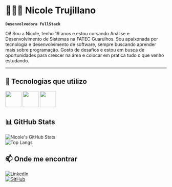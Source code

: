 # 👩🏻‍💻 Nicole Trujillano

**`Desenvolvedora FullStack`**

Oi! Sou a Nicole, tenho 19 anos e estou cursando Análise e Desenvolvimento de Sistemas na FATEC Guarulhos. Sou apaixonada por tecnologia e desenvolvimento de software, sempre buscando aprender mais sobre programação. Gosto de desafios e estou em busca de oportunidades para crescer na área e colocar em prática tudo o que venho estudando.

---

## 🚀 Tecnologias que utilizo  
<div>
  <img src="https://cdn.jsdelivr.net/gh/devicons/devicon/icons/c/c-original.svg" width="50px"/>
  <img src="https://cdn.jsdelivr.net/gh/devicons/devicon/icons/csharp/csharp-original.svg" width="50px"/>
  <img src="https://cdn.jsdelivr.net/gh/devicons/devicon/icons/java/java-original.svg" width="50px"/>
</div>

## 📊 GitHub Stats  
![Nicole's GitHub Stats](https://github-readme-stats.vercel.app/api?username=NicoleTrujillano&show_icons=true&theme=radical)  
![Top Langs](https://github-readme-stats.vercel.app/api/top-langs/?username=NicoleTrujillano&layout=compact&theme=radical)

## 📫 Onde me encontrar  
[![LinkedIn](https://img.shields.io/badge/LinkedIn-000?style=for-the-badge&logo=linkedin&logoColor=0A66C2)](https://www.linkedin.com/in/nicole-trujillano-292aa4358/)  
[![GitHub](https://img.shields.io/badge/GitHub-000?style=for-the-badge&logo=github&logoColor=white)](https://github.com/NicoleTrujillano)  
